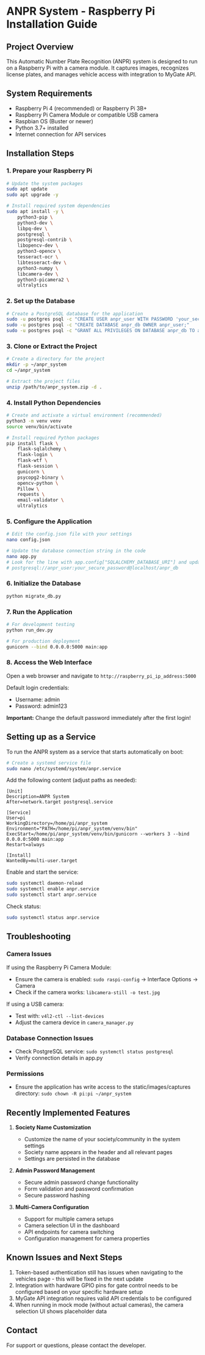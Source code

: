 # ANPR System - Raspberry Pi Installation Guide

## Project Overview
This Automatic Number Plate Recognition (ANPR) system is designed to run on a Raspberry Pi with a camera module. It captures images, recognizes license plates, and manages vehicle access with integration to MyGate API.

## System Requirements
- Raspberry Pi 4 (recommended) or Raspberry Pi 3B+
- Raspberry Pi Camera Module or compatible USB camera
- Raspbian OS (Buster or newer)
- Python 3.7+ installed
- Internet connection for API services

## Installation Steps

### 1. Prepare your Raspberry Pi
```bash
# Update the system packages
sudo apt update
sudo apt upgrade -y

# Install required system dependencies
sudo apt install -y \
    python3-pip \
    python3-dev \
    libpq-dev \
    postgresql \
    postgresql-contrib \
    libopencv-dev \
    python3-opencv \
    tesseract-ocr \
    libtesseract-dev \
    python3-numpy \
    libcamera-dev \
    python3-picamera2 \
	ultralytics
```

### 2. Set up the Database
```bash
# Create a PostgreSQL database for the application
sudo -u postgres psql -c "CREATE USER anpr_user WITH PASSWORD 'your_secure_password';"
sudo -u postgres psql -c "CREATE DATABASE anpr_db OWNER anpr_user;"
sudo -u postgres psql -c "GRANT ALL PRIVILEGES ON DATABASE anpr_db TO anpr_user;"
```

### 3. Clone or Extract the Project
```bash
# Create a directory for the project
mkdir -p ~/anpr_system
cd ~/anpr_system

# Extract the project files
unzip /path/to/anpr_system.zip -d .
```

### 4. Install Python Dependencies
```bash
# Create and activate a virtual environment (recommended)
python3 -m venv venv
source venv/bin/activate

# Install required Python packages
pip install flask \
    flask-sqlalchemy \
    flask-login \
    flask-wtf \
    flask-session \
    gunicorn \
    psycopg2-binary \
    opencv-python \
    Pillow \
    requests \
    email-validator \
	ultralytics
```

### 5. Configure the Application

```bash
# Edit the config.json file with your settings
nano config.json

# Update the database connection string in the code
nano app.py
# Look for the line with app.config["SQLALCHEMY_DATABASE_URI"] and update it to:
# postgresql://anpr_user:your_secure_password@localhost/anpr_db
```

### 6. Initialize the Database
```bash
python migrate_db.py
```

### 7. Run the Application
```bash
# For development testing
python run_dev.py

# For production deployment
gunicorn --bind 0.0.0.0:5000 main:app
```

### 8. Access the Web Interface
Open a web browser and navigate to `http://raspberry_pi_ip_address:5000`

Default login credentials:
- Username: admin
- Password: admin123

**Important:** Change the default password immediately after the first login!

## Setting up as a Service

To run the ANPR system as a service that starts automatically on boot:

```bash
# Create a systemd service file
sudo nano /etc/systemd/system/anpr.service
```

Add the following content (adjust paths as needed):

```
[Unit]
Description=ANPR System
After=network.target postgresql.service

[Service]
User=pi
WorkingDirectory=/home/pi/anpr_system
Environment="PATH=/home/pi/anpr_system/venv/bin"
ExecStart=/home/pi/anpr_system/venv/bin/gunicorn --workers 3 --bind 0.0.0.0:5000 main:app
Restart=always

[Install]
WantedBy=multi-user.target
```

Enable and start the service:

```bash
sudo systemctl daemon-reload
sudo systemctl enable anpr.service
sudo systemctl start anpr.service
```

Check status:

```bash
sudo systemctl status anpr.service
```

## Troubleshooting

### Camera Issues
If using the Raspberry Pi Camera Module:
- Ensure the camera is enabled: `sudo raspi-config` → Interface Options → Camera
- Check if the camera works: `libcamera-still -o test.jpg`

If using a USB camera:
- Test with: `v4l2-ctl --list-devices`
- Adjust the camera device in `camera_manager.py`

### Database Connection Issues
- Check PostgreSQL service: `sudo systemctl status postgresql`
- Verify connection details in app.py

### Permissions
- Ensure the application has write access to the static/images/captures directory:
  `sudo chown -R pi:pi ~/anpr_system`

## Recently Implemented Features

1. **Society Name Customization**
   - Customize the name of your society/community in the system settings
   - Society name appears in the header and all relevant pages
   - Settings are persisted in the database

2. **Admin Password Management**
   - Secure admin password change functionality
   - Form validation and password confirmation
   - Secure password hashing

3. **Multi-Camera Configuration**
   - Support for multiple camera setups
   - Camera selection UI in the dashboard
   - API endpoints for camera switching
   - Configuration management for camera properties

## Known Issues and Next Steps

1. Token-based authentication still has issues when navigating to the vehicles page - this will be fixed in the next update
2. Integration with hardware GPIO pins for gate control needs to be configured based on your specific hardware setup
3. MyGate API integration requires valid API credentials to be configured
4. When running in mock mode (without actual cameras), the camera selection UI shows placeholder data

## Contact
For support or questions, please contact the developer.
